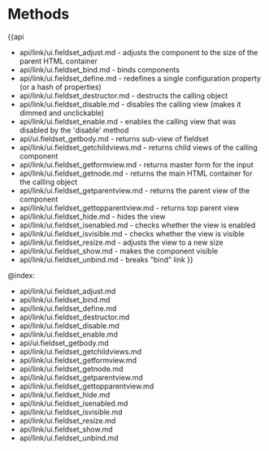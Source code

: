 Methods
=======

{{api
- api/link/ui.fieldset_adjust.md - adjusts the component to the size of the parent HTML container
- api/link/ui.fieldset_bind.md - binds components
- api/link/ui.fieldset_define.md - redefines a single configuration property (or a hash of properties)
- api/link/ui.fieldset_destructor.md - destructs the calling object
- api/link/ui.fieldset_disable.md - disables the calling view (makes it dimmed and unclickable)
- api/link/ui.fieldset_enable.md - enables the calling view that was disabled by the 'disable' method
- api/ui.fieldset_getbody.md - returns sub-view of fieldset
- api/link/ui.fieldset_getchildviews.md - returns child views of the calling component
- api/link/ui.fieldset_getformview.md - returns master form for the input
- api/link/ui.fieldset_getnode.md - returns the main HTML container for the calling object
- api/link/ui.fieldset_getparentview.md - returns the parent view of the component
- api/link/ui.fieldset_gettopparentview.md - returns top parent view
- api/link/ui.fieldset_hide.md - hides the view
- api/link/ui.fieldset_isenabled.md - checks whether the view is enabled
- api/link/ui.fieldset_isvisible.md - checks whether the view is visible
- api/link/ui.fieldset_resize.md - adjusts the view to a new size
- api/link/ui.fieldset_show.md - makes the component visible
- api/link/ui.fieldset_unbind.md - breaks "bind" link
}}

@index:
- api/link/ui.fieldset_adjust.md
- api/link/ui.fieldset_bind.md
- api/link/ui.fieldset_define.md
- api/link/ui.fieldset_destructor.md
- api/link/ui.fieldset_disable.md
- api/link/ui.fieldset_enable.md
- api/ui.fieldset_getbody.md
- api/link/ui.fieldset_getchildviews.md
- api/link/ui.fieldset_getformview.md
- api/link/ui.fieldset_getnode.md
- api/link/ui.fieldset_getparentview.md
- api/link/ui.fieldset_gettopparentview.md
- api/link/ui.fieldset_hide.md
- api/link/ui.fieldset_isenabled.md
- api/link/ui.fieldset_isvisible.md
- api/link/ui.fieldset_resize.md
- api/link/ui.fieldset_show.md
- api/link/ui.fieldset_unbind.md


